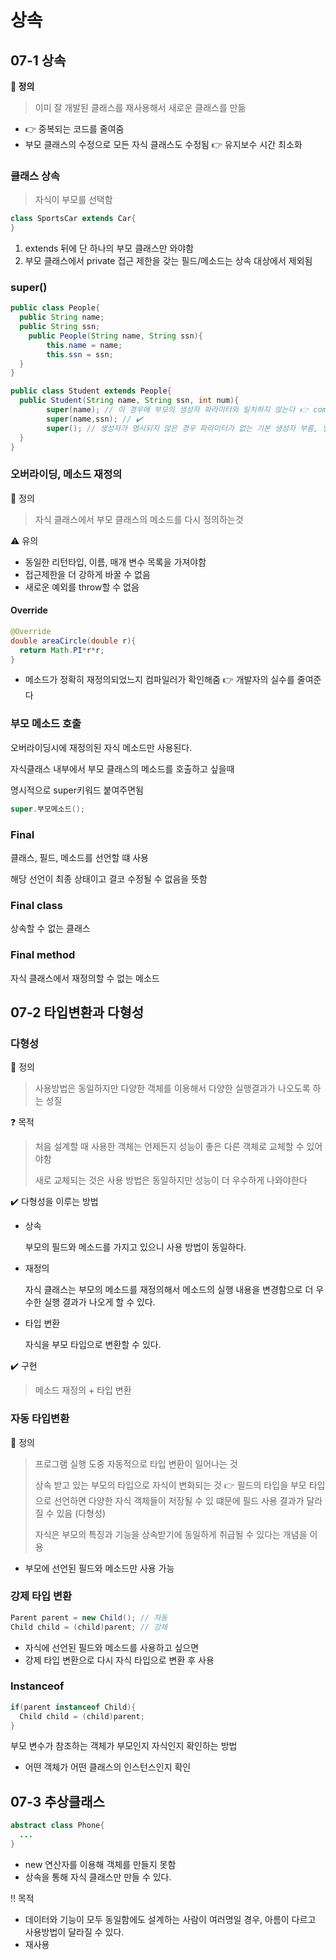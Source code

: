 # 상속

## 07-1 상속

**📌 정의**

> 이미 잘 개발된 클래스를 재사용해서 새로운 클래스를 만듦

- 👉 중복되는 코드를 줄여줌
- 부모 클래스의 수정으로 모든 자식 클래스도 수정됨 👉 유지보수 시간 최소화



### 클래스 상속

> 자식이 부모를 선택함

```java
class SportsCar extends Car{
}
```

1. extends 뒤에 단 하나의 부모 클래스만 와야함
2. 부모 클래스에서 private 접근 제한을 갖는 필드/메소드는 상속 대상에서 제외됨



### super()

```java
public class People{
  public String name;
  public String ssn;
    public People(String name, String ssn){
    	this.name = name;
    	this.ssn = ssn;
  }
}

public class Student extends People{
  public Student(String name, String ssn, int num){
    	super(name); // 이 경우에 부모의 생성자 파라미터와 일치하지 않는다 👉 compile error
    	super(name,ssn); // ✔️
    	super(); // 생성자가 명시되지 않은 경우 파라미터가 없는 기본 생성자 부름, 일치하지 않는다 👉 compile error
  }
}
```



### 오버라이딩, 메소드 재정의

📌 정의

>  자식 클래스에서 부모 클래스의 메소드를 다시 정의하는것



⚠️ 유의

- 동일한 리턴타입, 이름, 매개 변수 목록을 가져야함
- 접근제한을 더 강하게 바꿀 수 없음
- 새로운 예외를 throw할 수 없음



#### Override

```java
@Override
double areaCircle(double r){
  return Math.PI*r*r;
}
```

- 메소드가 정확히 재정의되었느지 컴파일러가 확인해줌 👉 개발자의 실수를 줄여준다



### 부모 메소드 호출

오버라이딩시에 재정의된 자식 메소드만 사용된다.

자식클래스 내부에서 부모 클래스의 메소드를 호출하고 싶을때 

명시적으로 super키워드 붙여주면됨

```java
super.부모메소드();
```



### Final 

클래스, 필드, 메소드를 선언할 떄 사용

해당 선언이 최종 상태이고 결코 수정될 수 없음을 뜻함



### Final class

상속할 수 없는 클래스



### Final method

자식 클래스에서 재정의할 수 없는 메소드







## 07-2 타입변환과 다형성

### 다형성

📌 정의

> 사용방법은 동일하지만 다양한 객체를 이용해서 다양한 실행결과가 나오도록 하는 성질



❓ 목적

> 처음 설계할 때 사용한 객체는 언제든지 성능이 좋은 다른 객체로 교체할 수 있어야함
>
> 새로 교체되는 것은 사용 방법은 동일하지만 성능이 더 우수하게 나와야한다



✔️ 다형성을 이루는 방법

- 상속

  부모의 필드와 메소드를 가지고 있으니 사용 방법이 동일하다.

- 재정의 

   자식 클래스는 부모의 메소드를 재정의해서 메소드의 실행 내용을 변경함으로 더 우수한 실행 결과가 나오게 할 수 있다.

- 타입 변환

  자식을 부모 타입으로 변환할 수 있다.



✔️ 구현

> 메소드 재정의 + 타입 변환 



### 자동 타입변환

📌 정의

> 프로그램 실행 도중 자동적으로 타입 변환이 일어나는 것
>
> 상속 받고 있는 부모의 타입으로 자식이 변화되는 것 👉 필드의 타입을 부모 타입으로 선언하면 다양한 자식 객체들이 저장될 수 있 떄문에 필드 사용 결과가 달라질 수 있음 (다형성)
>
> 자식은 부모의 특징과 기능을 상속받기에 동일하게 취급될 수 있다는 개념을 이용



- 부모에 선언된 필드와 메소드만 사용 가능



### 강제 타입 변환

```java
Parent parent = new Child(); // 자동
Child child = (child)parent; // 강제
```

- 자식에 선언된 필드와 메소드를 사용하고 싶으면 
- 강제 타입 변환으로 다시 자식 타입으로 변환 후 사용



### Instanceof 

```java
if(parent instanceof Child){
  Child child = (child)parent;
}
```

부모 변수가 참조하는 객체가 부모인지 자식인지 확인하는 방법

- 어떤 객체가 어떤 클래스의 인스턴스인지 확인







## 07-3 추상클래스

```java
abstract class Phone{
  ...
}
```

- new 연산자를 이용해 객체를 만들지 못함
- 상속을 통해 자식 클래스만 만들 수 있다.



‼️ 목적

- 데이터와 기능이 모두 동일함에도 설계하는 사람이 여러명일 경우, 아름이 다르고 사용방법이 달라질 수 있다.
- 재사용